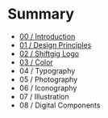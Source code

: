 # Summary

* [00 / Introduction](README.md)
* [01 / Design Principles](01__design_principles.md)
* [02 / Shiftgig Logo](02__shiftgig_logo.md)
* [03 / Color](03__color.md)
* 04 / Typography
* 05 / Photography
* 06 / Iconography
* 07 / Illustration
* 08 / Digital Components

